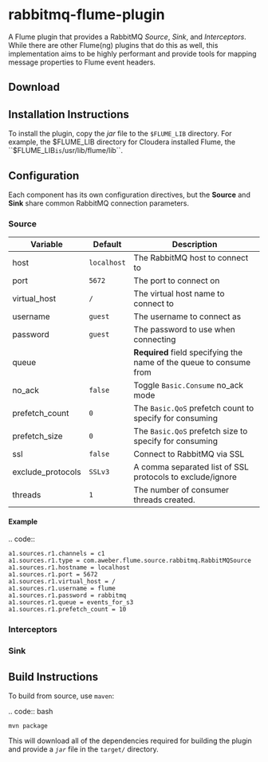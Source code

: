 rabbitmq-flume-plugin
=====================
A Flume plugin that provides a RabbitMQ *Source*, *Sink*, and *Interceptors*. While
there are other Flume(ng) plugins that do this as well, this implementation aims
to be highly performant and provide tools for mapping message properties to Flume
event headers.

Download
--------

Installation Instructions
-------------------------
To install the plugin, copy the *jar* file to the ``$FLUME_LIB`` directory. For
example, the $FLUME_LIB directory for Cloudera installed Flume, the ``$FLUME_LIB``
is ``/usr/lib/flume/lib``.

Configuration
-------------
Each component has its own configuration directives, but the **Source** and **Sink**
share common RabbitMQ connection parameters.

### Source

Variable          | Default       | Description
----------------- | ------------- | -----------
host              | ``localhost`` | The RabbitMQ host to connect to
port              | ``5672``      | The port to connect on
virtual_host      | ``/``         | The virtual host name to connect to
username          | ``guest``     | The username to connect as
password          | ``guest``     | The password to use when connecting
queue             |               | **Required** field specifying the name of the queue to consume from
no_ack            | ``false``     | Toggle ``Basic.Consume`` no_ack mode
prefetch_count    | ``0``         | The ``Basic.QoS`` prefetch count to specify for consuming
prefetch_size     | ``0``         | The ``Basic.QoS`` prefetch size to specify for consuming
ssl               | ``false``     | Connect to RabbitMQ via SSL
exclude_protocols | ``SSLv3``     | A comma separated list of SSL protocols to exclude/ignore
threads           | ``1``         | The number of consumer threads created.

#### Example

.. code::

    a1.sources.r1.channels = c1
    a1.sources.r1.type = com.aweber.flume.source.rabbitmq.RabbitMQSource
    a1.sources.r1.hostname = localhost
    a1.sources.r1.port = 5672
    a1.sources.r1.virtual_host = /
    a1.sources.r1.username = flume
    a1.sources.r1.password = rabbitmq
    a1.sources.r1.queue = events_for_s3
    a1.sources.r1.prefetch_count = 10

### Interceptors

### Sink

Build Instructions
------------------
To build from source, use ``maven``:

.. code:: bash

    mvn package

This will download all of the dependencies required for building the plugin and
provide a *`jar`* file in the ``target/`` directory.
